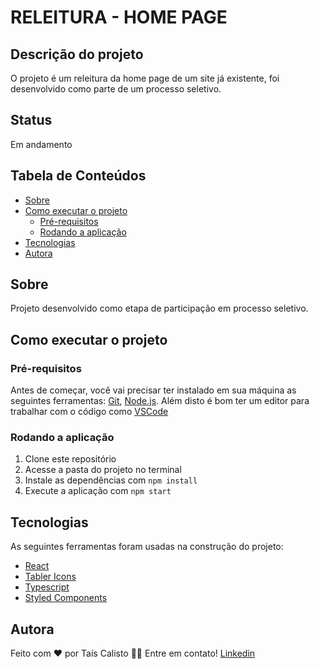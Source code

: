 # RELEITURA - HOME PAGE

## Descrição do projeto

O projeto é um releitura da home page de um site já existente, foi desenvolvido como parte de um processo seletivo. 

## Status

Em andamento

## Tabela de Conteúdos

- [Sobre](#sobre)
- [Como executar o projeto](#-como-executar-o-projeto)
  - [Pré-requisitos](#pré-requisitos)
  - [Rodando a aplicação](#rodando-a-aplicação)
- [Tecnologias](#tecnologias)
- [Autora](#autora)

## Sobre

Projeto desenvolvido como etapa de participação em processo seletivo.

## Como executar o projeto

### Pré-requisitos

Antes de começar, você vai precisar ter instalado em sua máquina as seguintes ferramentas:
[Git](https://git-scm.com), [Node.js](https://nodejs.org/en/).
Além disto é bom ter um editor para trabalhar com o código como [VSCode](https://code.visualstudio.com/)

### Rodando a aplicação

1. Clone este repositório
2. Acesse a pasta do projeto no terminal
3. Instale as dependências com `npm install`
4. Execute a aplicação com `npm start`

## Tecnologias

As seguintes ferramentas foram usadas na construção do projeto:

- [React](https://pt-br.reactjs.org/)
- [Tabler Icons](https://tabler-icons.io/)
- [Typescript](https://www.typescriptlang.org/)
- [Styled Components](https://styled-components.com/)

## Autora

Feito com ❤️ por Taís Calisto 👋🏽 Entre em contato!
[Linkedin](https://www.linkedin.com/in/ta%C3%ADs-calisto-43725a134/)
